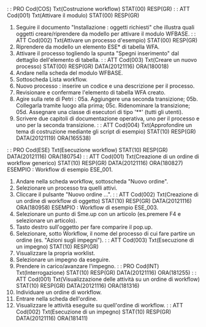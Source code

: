  :  : PRO Cod(COS) Txt(Costruzione workflow) STAT(00) RESP(GR)
 :  : ATT Cod(001) Txt(Attivare il modulo) STAT(00) RESP(GR)
01. Seguire il documento "Installazione :  oggetti richiesti" che illustra quali oggetti creare/riprendere da modello per attivare il modulo WFBASE.
 :  : ATT Cod(002) Txt(Attivare un processo d'esempio) STAT(00) RESP(GR)
01. Riprendere da modello un elemento ESE* di tabella WFA.
02. Attivare il processo togliendo la spunta "Spegni inserimento" dal dettaglio dell'elemento di tabella.
 :  : ATT Cod(003) Txt(Creare un nuovo processo) STAT(00) RESP(GR) DATA(20121116) ORA(180018)
01. Andare nella scheda del modulo WFBASE.
02. Sottoscheda Lista workflow.
03. Nuovo processo :  inserire un codice e una descrizione per il processo.
04. Revisionare e confermare l'elemento di tabella WFA creato.
05. Agire sulla rete di Petri : 
05a. Aggiungere una seconda transizione;
05b. Collegarla tramite luogo alla prima;
05c. Ridenominare la transizione;
05d. Assegnare una classe di esecutori di tipo '**' (tutti gli utenti).
06. Scrivere due capitoli di documentazione operativa, uno per il processo e uno per la seconda transizione.
 :  : ATT Cod(004) Txt(Approfondire un tema di costruzione mediante gli script di esempio) STAT(10) RESP(GR) DATA(20121119) ORA(165538)


 :  : PRO Cod(ESE) Txt(Esecuzione workflow) STAT(10) RESP(GR) DATA(20121116) ORA(180754)
 :  : ATT Cod(001) Txt(Creazione di un ordine di workflow generico) STAT(10) RESP(GR) DATA(20121116) ORA(180827)
ESEMPIO :  Workflow di esempio ESE_001.
01. Andare nella scheda workflow, sottoscheda "Nuovo ordine".
02. Selezionare un processo tra quelli attivi.
03. Cliccare il pulsante "Nuovo ordine ...".
 :  : ATT Cod(002) Txt(Creazione di un ordine di workflow di oggetto) STAT(10) RESP(GR) DATA(20121116) ORA(180958)
ESEMPIO :  Workflow di esempio ESE_003.
01. Selezionare un punto di Sme.up con un articolo (es.premere F4 e selezionare un articolo).
02. Tasto destro sull'oggetto per fare comparire il pop.up.
03. Selezionare, sotto Workflow, il nome del processo di cui fare partire un ordine (es. "Azioni sugli impegni").
 :  : ATT Cod(003) Txt(Esecuzione di un impegno) STAT(10) RESP(GR)
01. Visualizzare la propria worklist.
02. Selezionare un impegno da eseguire.
03. Prendere in carico/avanzare l'impegno.
 :  : PRO Cod(INT) Txt(Interrogazione) STAT(10) RESP(GR) DATA(20121116) ORA(181255)
 :  : ATT Cod(001) Txt(Visualizzazione delle attività su un ordine di workflow) STAT(10) RESP(GR) DATA(20121116) ORA(181316)
01. Individuare un ordine di workflow.
02. Entrare nella scheda dell'ordine.
03. Visualizzare le attività eseguite su quell'ordine di workflow.
 :  : ATT Cod(002) Txt(Esecuzione di un impegno) STAT(10) RESP(GR) DATA(20121116) ORA(181411)
